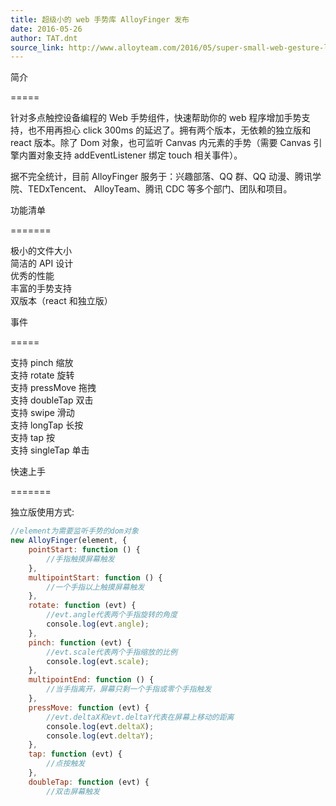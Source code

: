 ```yaml
---
title: 超级小的 web 手势库 AlloyFinger 发布
date: 2016-05-26
author: TAT.dnt
source_link: http://www.alloyteam.com/2016/05/super-small-web-gesture-library-alloyfinger-released/
---
```


<!-- {% raw %} - for jekyll -->

简介  

=====

针对多点触控设备编程的 Web 手势组件，快速帮助你的 web 程序增加手势支持，也不用再担心 click 300ms 的延迟了。拥有两个版本，无依赖的独立版和 react 版本。除了 Dom 对象，也可监听 Canvas 内元素的手势（需要 Canvas 引擎内置对象支持 addEventListener 绑定 touch 相关事件）。

据不完全统计，目前 AlloyFinger 服务于：兴趣部落、QQ 群、QQ 动漫、腾讯学院、TEDxTencent、 AlloyTeam、腾讯 CDC 等多个部门、团队和项目。

功能清单  

=======

极小的文件大小  
简洁的 API 设计  
优秀的性能  
丰富的手势支持  
双版本（react 和独立版）

事件  

=====

支持 pinch 缩放  
支持 rotate 旋转  
支持 pressMove 拖拽  
支持 doubleTap 双击  
支持 swipe 滑动  
支持 longTap 长按  
支持 tap 按  
支持 singleTap 单击

快速上手  

=======

独立版使用方式:

```javascript
//element为需要监听手势的dom对象
new AlloyFinger(element, {
    pointStart: function () {
        //手指触摸屏幕触发
    },
    multipointStart: function () {
        //一个手指以上触摸屏幕触发
    },
    rotate: function (evt) {
        //evt.angle代表两个手指旋转的角度
        console.log(evt.angle);
    },
    pinch: function (evt) {
        //evt.scale代表两个手指缩放的比例
        console.log(evt.scale);
    },
    multipointEnd: function () {
        //当手指离开，屏幕只剩一个手指或零个手指触发
    },
    pressMove: function (evt) {
        //evt.deltaX和evt.deltaY代表在屏幕上移动的距离
        console.log(evt.deltaX);
        console.log(evt.deltaY);
    },
    tap: function (evt) {
        //点按触发
    },
    doubleTap: function (evt) {
        //双击屏幕触发
    
```


<!-- {% endraw %} - for jekyll -->